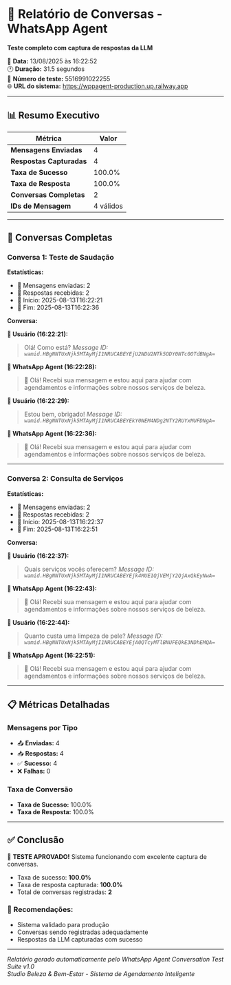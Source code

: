 # 💬 Relatório de Conversas - WhatsApp Agent

**Teste completo com captura de respostas da LLM**

📅 **Data:** 13/08/2025 às 16:22:52  
🕐 **Duração:** 31.5 segundos  
📱 **Número de teste:** 5516991022255  
🌐 **URL do sistema:** https://wppagent-production.up.railway.app

---

## 📊 Resumo Executivo

| Métrica | Valor |
|---------|-------|
| **Mensagens Enviadas** | 4 |
| **Respostas Capturadas** | 4 |
| **Taxa de Sucesso** | 100.0% |
| **Taxa de Resposta** | 100.0% |
| **Conversas Completas** | 2 |
| **IDs de Mensagem** | 4 válidos |

---

## 💬 Conversas Completas

### Conversa 1: Teste de Saudação

**Estatísticas:**
- 📨 Mensagens enviadas: 2
- 🤖 Respostas recebidas: 2
- 📅 Início: 2025-08-13T16:22:21
- 📅 Fim: 2025-08-13T16:22:36

**Conversa:**


**👤 Usuário (16:22:21):**
> Olá! Como está?
> *Message ID: `wamid.HBgNNTUxNjk5MTAyMjI1NRUCABEYEjU2NDU2NTk5ODY0NTc0OTdBNgA=`*

**🤖 WhatsApp Agent (16:22:28):**
> 🤖 Olá! Recebi sua mensagem e estou aqui para ajudar com agendamentos e informações sobre nossos serviços de beleza.

**👤 Usuário (16:22:29):**
> Estou bem, obrigado!
> *Message ID: `wamid.HBgNNTUxNjk5MTAyMjI1NRUCABEYEkY0NEM4NDg2NTY2RUYxMUFDNgA=`*

**🤖 WhatsApp Agent (16:22:36):**
> 🤖 Olá! Recebi sua mensagem e estou aqui para ajudar com agendamentos e informações sobre nossos serviços de beleza.

---

### Conversa 2: Consulta de Serviços

**Estatísticas:**
- 📨 Mensagens enviadas: 2
- 🤖 Respostas recebidas: 2
- 📅 Início: 2025-08-13T16:22:37
- 📅 Fim: 2025-08-13T16:22:51

**Conversa:**


**👤 Usuário (16:22:37):**
> Quais serviços vocês oferecem?
> *Message ID: `wamid.HBgNNTUxNjk5MTAyMjI1NRUCABEYEjk4MUE1QjVEMjY2QjAxQkEyNwA=`*

**🤖 WhatsApp Agent (16:22:43):**
> 🤖 Olá! Recebi sua mensagem e estou aqui para ajudar com agendamentos e informações sobre nossos serviços de beleza.

**👤 Usuário (16:22:44):**
> Quanto custa uma limpeza de pele?
> *Message ID: `wamid.HBgNNTUxNjk5MTAyMjI1NRUCABEYEjA0QTcyMTlBNUFEQkE3NDhEMQA=`*

**🤖 WhatsApp Agent (16:22:51):**
> 🤖 Olá! Recebi sua mensagem e estou aqui para ajudar com agendamentos e informações sobre nossos serviços de beleza.

---

## 📋 Métricas Detalhadas

### Mensagens por Tipo
- 📤 **Enviadas:** 4
- 📥 **Respostas:** 4
- ✅ **Sucesso:** 4
- ❌ **Falhas:** 0

### Taxa de Conversão
- **Taxa de Sucesso:** 100.0%
- **Taxa de Resposta:** 100.0%

---

## ✅ Conclusão

🎉 **TESTE APROVADO!** Sistema funcionando com excelente captura de conversas.

- Taxa de sucesso: **100.0%**
- Taxa de resposta capturada: **100.0%**
- Total de conversas registradas: **2**

### 🎯 Recomendações:
- Sistema validado para produção
- Conversas sendo registradas adequadamente
- Respostas da LLM capturadas com sucesso

---

*Relatório gerado automaticamente pelo WhatsApp Agent Conversation Test Suite v1.0*  
*Studio Beleza & Bem-Estar - Sistema de Agendamento Inteligente*
